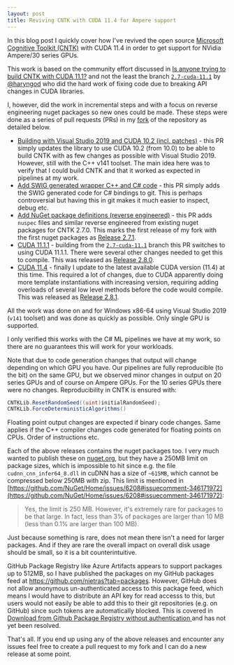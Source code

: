 ```yaml
---
layout: post
title: Reviving CNTK with CUDA 11.4 for Ampere support
---
```


In this blog post I quickly cover how I've revived the open source 
[Microsoft Cognitive Toolkit (CNTK)](https://cntk.ai) with CUDA 11.4 
in order to get support for NVidia Ampere/30 series GPUs.

This work is based on the community effort discussed in 
[Is anyone trying to build CNTK with CUDA 11.1?](https://github.com/microsoft/CNTK/issues/3835)
and not the least the branch [`2.7-cuda-11.1`](https://github.com/haryngod/CNTK/tree/2.7-cuda-11.1)
by [@haryngod](https://github.com/haryngod) who did the hard
work of fixing code due to breaking API changes in CUDA libraries.

I, however, did the work in incremental steps and with a focus on
reverse engineering nuget packages so new ones could be made. These
steps were done as a series of pull requests (PRs) in my 
[fork](https://github.com/nietras/CNTK)
of the repository as detailed below.

 * [Building with Visual Studio 2019 and CUDA 10.2 (incl. patches)](https://github.com/nietras/CNTK/pull/1) -
   this PR simply updates the library to use CUDA 10.2 (from 10.0)
   to be able to build CNTK with as few changes as possible with Visual Studio 2019.
   However, still with the C++ v141 toolset. The main idea here was to verify that
   I could build CNTK and that it worked as expected in pipelines at my work.
 * [Add SWIG generated wrapper C++ and C# code](https://github.com/nietras/CNTK/pull/3) -
   this PR simply adds the SWIG generated code for C# bindings to git. This is perhaps
   controversial but having this in git makes it much easier to inspect, debug etc.
 * [Add NuGet package definitions (reverse engineered)](https://github.com/nietras/CNTK/pull/4) -
   this PR adds `nuspec` files and similar reverse engineered from existing nuget packages
   for CNTK 2.7.0. This marks the first release of my fork with the first nuget packages 
   as [Release 2.7.1](https://github.com/nietras/CNTK/releases/tag/v2.7.1).
 * [CUDA 11.1.1](https://github.com/nietras/CNTK/pull/6) - building from
   the [`2.7-cuda-11.1`](https://github.com/haryngod/CNTK/tree/2.7-cuda-11.1) branch
   this PR switches to using CUDA 11.1.1. There were several other changes needed
   to get this to compile. This was released as 
   [Release 2.8.0](https://github.com/nietras/CNTK/releases/tag/v2.8.0).
 * [CUDA 11.4](https://github.com/nietras/CNTK/pull/7) - finally I update to the
   latest available CUDA version (11.4) at this time. This required a lot of changes,
   due to CUDA apparently doing more template instantiations with increasing version,
   requiring adding overloads of several low level methods before the code would compile.
   This was released as 
   [Release 2.8.1](https://github.com/nietras/CNTK/releases/tag/v2.8.1).

All the work was done on and for Windows x86-64 using Visual Studio 2019 (`v141` toolset)
and was done as quickly as possible. Only single GPU is supported.

I only verified this works with the C# ML pipelines we have at my work, so there are
no guarantees this will work for your workloads.

Note that due to code generation changes that output will change depending on which
GPU you have. Our pipelines are fully reproducible (to the bit) on the same GPU, but
we observed minor changes in output on 20 series GPUs and of course on Ampere GPUs.
For the 10 series GPUs there were no changes. Reproducibility in CNTK is ensured with:
```csharp
CNTKLib.ResetRandomSeed((uint)initialRandomSeed);
CNTKLib.ForceDeterministicAlgorithms()
```

Floating point output changes are expected if binary code changes. 
Same applies if the C++ compiler changes  code generated for 
floating points on CPUs. Order of instructions etc.

Each of the above releases contains the nuget packages too. I very much wanted to 
publish these on [nuget.org](https://nuget.org), but they have a 250MB limit on
package sizes, which is impossible to hit since e.g. the file 
`cudnn_cnn_infer64_8.dll` in cuDNN has  a size of `~615MB`, which cannot be 
compressed below 250MB with zip. This limit is mentioned in 
[https://github.com/NuGet/Home/issues/6208#issuecomment-346171972](https://github.com/NuGet/Home/issues/6208#issuecomment-346171972):

> Yes, the limit is 250 MB. However, it's extremely rare for packages to be that large. In fact, less than 3% of packages are larger than 10 MB (less than 0.1% are larger than 100 MB).

Just because something is rare, does not mean there isn't a need for larger packages.
And if they are rare the overall impact on overall disk usage should be small, so it is a
bit counterintuitive.

GitHub Package Registry like Azure Artifacts appears to support packages up to 512MB,
so I have published the packages on my GitHub packages feed at https://github.com/nietras?tab=packages.
However, GitHub does not allow anonymous un-authenticated access to this package feed, which
means I would have to distribute an API key for read accesss to this, but users would
not easily be able to add this to their git repositories (e.g. on GitHub) since such
tokens are automatically blocked. This is covered in 
[Download from Github Package Registry without authentication
](https://github.community/t/download-from-github-package-registry-without-authentication/14407)
and has not yet been resolved.

That's all. If you end up using any of the above releases and encounter any issues
feel free to create a pull request to my fork and I can do a new release at some point.